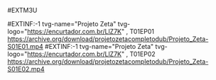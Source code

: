 #EXTM3U

#EXTINF:-1 tvg-name="Projeto Zeta" tvg-logo="https://encurtador.com.br/LlZ7K" , T01EP01
https://archive.org/download/projetozetacompletodub/Projeto_Zeta-S01E01.mp4
#EXTINF:-1 tvg-name="Projeto Zeta" tvg-logo="https://encurtador.com.br/LlZ7K" , T01EP02
https://archive.org/download/projetozetacompletodub/Projeto_Zeta-S01E02.mp4
